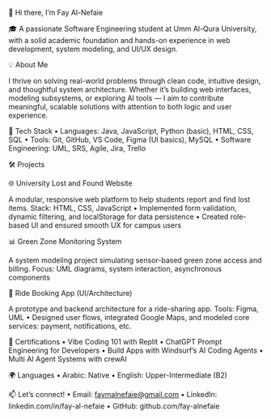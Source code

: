 👋 Hi there, I’m Fay Al-Nefaie

🎓 A passionate Software Engineering student at Umm Al-Qura University, with a solid academic foundation and hands-on experience in web development, system modeling, and UI/UX design.

💡 About Me

I thrive on solving real-world problems through clean code, intuitive design, and thoughtful system architecture. Whether it’s building web interfaces, modeling subsystems, or exploring AI tools — I aim to contribute meaningful, scalable solutions with attention to both logic and user experience.

🔧 Tech Stack
 • Languages: Java, JavaScript, Python (basic), HTML, CSS, SQL
 • Tools: Git, GitHub, VS Code, Figma (UI basics), MySQL
 • Software Engineering: UML, SRS, Agile, Jira, Trello

🛠️ Projects

🌐 University Lost and Found Website

A modular, responsive web platform to help students report and find lost items.
Stack: HTML, CSS, JavaScript
 • Implemented form validation, dynamic filtering, and localStorage for data persistence
 • Created role-based UI and ensured smooth UX for campus users

📊 Green Zone Monitoring System

A system modeling project simulating sensor-based green zone access and billing.
Focus: UML diagrams, system interaction, asynchronous components

🚕 Ride Booking App (UI/Architecture)

A prototype and backend architecture for a ride-sharing app.
Tools: Figma, UML
 • Designed user flows, integrated Google Maps, and modeled core services: payment, notifications, etc.

🧠 Certifications
 • Vibe Coding 101 with Replit
 • ChatGPT Prompt Engineering for Developers
 • Build Apps with Windsurf’s AI Coding Agents
 • Multi AI Agent Systems with crewAI

🌍 Languages
 • Arabic: Native
 • English: Upper-Intermediate (B2)

📫 Let’s connect!
 • Email: faymalnefaie@gmail.com
 • LinkedIn: linkedin.com/in/fay-al-nefaie
 • GitHub: github.com/fay-alnefaie
